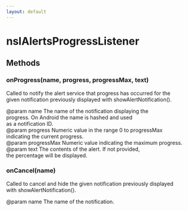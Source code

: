```yaml
---
layout: default
---
```


# nsIAlertsProgressListener #

## Methods ##

### onProgress(name, progress, progressMax, text) ###
  
Called to notify the alert service that progress has occurred for the  
given notification previously displayed with showAlertNotification().  
  
@param name         The name of the notification displaying the  
                    progress. On Android the name is hashed and used  
                    as a notification ID.  
@param progress     Numeric value in the range 0 to progressMax  
                    indicating the current progress.  
@param progressMax  Numeric value indicating the maximum progress.  
@param text         The contents of the alert. If not provided,  
                    the percentage will be displayed.  
  

### onCancel(name) ###
  
Called to cancel and hide the given notification previously displayed  
with showAlertNotification().  
  
@param name         The name of the notification.  
  
